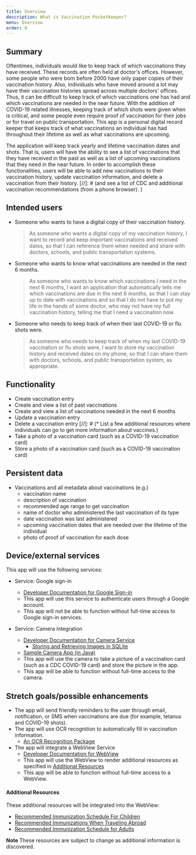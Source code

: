```yaml
---
title: Overview
description: What is Vaccination PocketKeeper?
menu: Overview
order: 0
---
```


## Summary

Oftentimes, individuals would like to keep track of which vaccinations they have received.  These records are often held at doctor's offices.  However, some people who were born before 2000 have only paper copies of their vaccination history.  Also, individuals who have moved around a lot may have their vaccination histories spread across multiple doctors' offices.  Thus, it can be difficult to keep track of which vaccinations one has had and which vaccinations are needed in the near future.  With the addition of COVID-19 related illnesses, keeping track of which shots were given when is critical, and some people even require proof of vaccination for their jobs or for travel on public transportation.  This app is a personal digital record keeper that keeps track of what vaccinations an individual has had throughout their lifetime as well as what vaccinations are upcoming. 

The application will keep track yearly and lifetime vaccination dates and shots.  That is, users will have the ability to see a list of vaccinations that they have received in the past as well as a list of upcoming vaccinations that they need in the near future.  In order to accomplish these functionalities, users will be able to add new vaccinations to their vaccination history, update vaccination information, and delete a vaccination from their history. [//]: # (and see a list of CDC and additional  vaccination recommendations &#40;from a phone browser&#41;.  )

## Intended users

* Someone who wants to have a digital copy of their vaccination history.

    > As someone who wants a digital copy of my vaccination history, I want to record and keep important vaccinations and received dates, so that I can reference them when needed and share with doctors, schools, and public transportation systems.

* Someone who wants to know what vaccinations are needed in the next 6 months.

  > As someone who wants to know which vaccinations I need in the next 6 months, I want an application that automatically tells me which vaccinations are due in the next 6 months, so that I can stay up to date with vaccinations and so that I do not have to put my life in the hands of some doctor, who may not have my full vaccination history, telling me that I need a vaccination now.

* Someone who needs to keep track of when their last COVID-19 or flu shots were.  

    > As someone who needs to keep track of when my last COVID-19 vaccination or flu shots were, I want to store my vaccination history and received dates on my phone, so that I can share them with doctors, schools, and public transportation system, as appropriate.

## Functionality

* Create vaccination entry
* Create and view a list of past vaccinations
* Create and view a list of vaccinations needed in the next 6 months
* Update a vaccination entry
* Delete a vaccination entry [//]: # (* List a few additional resources where individuals can go to get more information about vaccines.)
* Take a photo of a vaccination card (such as a COVID-19 vaccination card)
* Store a photo of a vaccination card (such as a COVID-19 vaccination card)

## Persistent data

* Vaccinations and all metadata about vaccinations (e.g.)
  * vaccination name
  * description of vaccination
  * recommended age range to get vaccination
  * name of doctor who administered the last vaccination of its type
  * date vaccination was last administered
  * upcoming vaccination dates that are needed over the lifetime of the individual
  * photo of proof of vaccination for each dose

## Device/external services

This app will use the following services: 
* Service: Google sign-in
  * [Developer Documentation for Google Sign-in](https://developers.google.com/identity/sign-in/android/start-integrating)
  * This app will use this service to authenticate users through a Google account.
  * This app will not be able to function without full-time access to Google sign-in services.

* Service: Camera Integration
  * [Developer Documentation for Camera Service](https://developer.android.com/guide/topics/media/camera)
    * [Storing and Retrieving Images in SQLite](https://www.youtube.com/watch?v=X7T0g5kBYJk)
  * [Sample Camera App (in Java)](https://github.com/googlearchive/android-Camera2Basic/blob/master/Application/src/main/java/com/example/android/camera2basic/Camera2BasicFragment.java)
  * This app will use the camera to take a picture of a vaccination card (such as a CDC COVID-19 card) and store the picture in the app.
  * This app will be able to function without full-time access to the camera.
  
## Stretch goals/possible enhancements 

* The app will send friendly reminders to the user through email, notification, or SMS when vaccinations are due (for example, tetanus and COVID-19 shots).
* The app will use OCR recognition to automatically fill in vaccination information. 
  * [An OCR Recognition Package](https://github.com/tesseract-ocr/tesseract)
* The app will integrate a WebView Service
  * [Developer Documentation for WebView](https://developer.android.com/guide/webapps)
  * This app will use the WebView to render additional resources as specified in [Additional Resources](#additional-resources)
  * This app will be able to function without full-time access to a WebView.

#### Additional Resources

These additional resources will be integrated into the WebView:
* [Recommended Immunization Schedule For Children](https://healthychildren.org/English/safety-prevention/immunizations/Pages/Recommended-Immunization-Schedules.aspx?gclid=CjwKCAjwh5qLBhALEiwAioodsz1-zBQxR35agsYeBt4t1fmXJvEmUJUKcMPg3VOTd_XLX_Uq_h5uXxoCDbsQAvD_BwE)
* [Recommended Immunizations When Traveling Abroad](https://wwwnc.cdc.gov/travel/destinations/traveler/none/american-samoa?s_cid=ncezid-dgmq-travel-single-001)
* [Recommended Immunization Schedule for Adults](https://www.cdc.gov/vaccines/schedules/hcp/imz/adult.html)

**Note**
These resources are subject to change as additional information is discovered.

